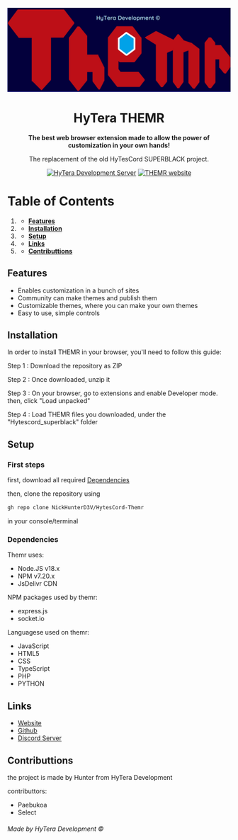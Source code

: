 <p align="center">
    <img width="628" src="Hytescord_superblack/superblack_assets/images/hytescord_themr.png">
  </a>
</p>

<h1 align="center">HyTera THEMR</h1>

<div align="center">

**The best web browser extension made to allow the power of customization in your own hands!**

The replacement of the old HyTesCord SUPERBLACK project.

[![HyTera Development Server][hytera-development-server]][hytera-development-server-url]
[![THEMR website][themr-website]][themr-website-url]

[hytera-development-server]: https://img.shields.io/discord/773352845738115102?color=5865F2&logo=discord&logoColor=white
[hytera-development-server-url]: https://discord.gg/GZQrhyjfXe
[themr-website]: https://img.shields.io/badge/THEMR-website-green
[themr-website-url]: https://themr.hdevelopment.tk/
    
</div>

# Table of Contents
1. - **[Features](#features)**
2. - **[Installation](#installation)**
3. - **[Setup](#setup)**
4. - **[Links](#links)**
5. - **[Contributtions](#collab)**

## Features <a name = "features">

  - Enables customization in a bunch of sites 
  - Community can make themes and publish them 
  - Customizable themes, where you can make your own themes 
  - Easy to use, simple controls 

## Installation <a name = "installation">

In order to install THEMR in your browser, you'll need to follow this guide: 


Step 1 : Download the repository as ZIP 

Step 2 : Once downloaded, unzip it

Step 3 : On your browser, go to extensions and enable Developer mode. then, click "Load unpacked"

Step 4 : Load THEMR files you downloaded, under the "Hytescord_superblack" folder        

## Setup <a name = "setup">

### First steps

first, download all required [Dependencies](#dependencies)

then, clone the repository using
```bash
gh repo clone NickHunterD3V/HytesCord-Themr
```
in your console/terminal

### Dependencies <a name = "dependencies">
  
Themr uses: 
 - Node.JS v18.x
 - NPM v7.20.x
 - JsDelivr CDN

NPM packages used by themr:
 - express.js
 - socket.io

Languagese used on themr:
 - JavaScript
 - HTML5 
 - CSS 
 - TypeScript
 - PHP
 - PYTHON
    
## Links <a name = "links">
- [Website](https://themr.hdevelopment.tk/index.html)
- [Github](https://github.com/NickHunterD3V/HytesCord-Themr)
- [Discord Server](https://discord.gg/GZQrhyjfXe)

## Contributtions <a name = "collab">

the project is made by Hunter from HyTera Development

contributtors:
- Paebukoa
- Select

###### Made by HyTera Development ©



